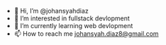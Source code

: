 - 👋 Hi, I’m @johansyahdiaz
- 👀 I’m interested in fullstack devlopment
- 🌱 I’m currently learning web devlopment
- 📫 How to reach me johansyah.diaz8@gmail.com

<!---
johansyahdiaz/johansyahdiaz is a ✨ special ✨ repository because its `README.md` (this file) appears on your GitHub profile.
You can click the Preview link to take a look at your changes.
--->
